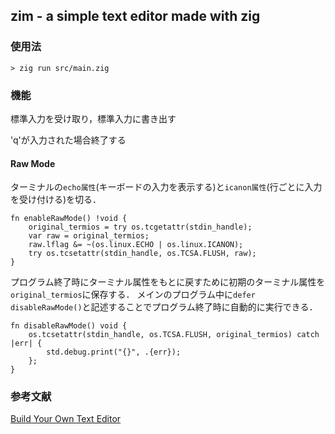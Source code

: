 ## zim - a simple text editor made with zig

### 使用法

```
> zig run src/main.zig
```

### 機能

標準入力を受け取り，標準入力に書き出す

'q'が入力された場合終了する

#### Raw Mode

ターミナルの`echo属性`(キーボードの入力を表示する)と`icanon属性`(行ごとに入力を受け付ける)を切る．

```
fn enableRawMode() !void {
    original_termios = try os.tcgetattr(stdin_handle);
    var raw = original_termios;
    raw.lflag &= ~(os.linux.ECHO | os.linux.ICANON);
    try os.tcsetattr(stdin_handle, os.TCSA.FLUSH, raw);
}
```

プログラム終了時にターミナル属性をもとに戻すために初期のターミナル属性を`original_termios`に保存する．
メインのプログラム中に`defer disableRawMode()`と記述することでプログラム終了時に自動的に実行できる．

```
fn disableRawMode() void {
    os.tcsetattr(stdin_handle, os.TCSA.FLUSH, original_termios) catch |err| {
        std.debug.print("{}", .{err});
    };
}
```

### 参考文献

[Build Your Own Text Editor](https://viewsourcecode.org/snaptoken/kilo/ "kilo editor")
